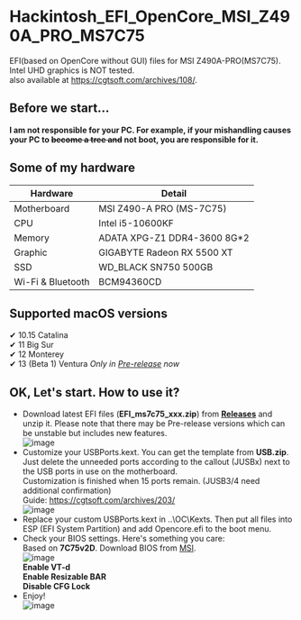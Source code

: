 # Hackintosh_EFI_OpenCore_MSI_Z490A_PRO_MS7C75
EFI(based on OpenCore without GUI) files for MSI Z490A-PRO(MS7C75). Intel UHD graphics is NOT tested.  
also available at https://cgtsoft.com/archives/108/.
## Before we start...
**I am not responsible for your PC. For example, if your mishandling causes your PC to ~~become a tree and~~ not boot, you are responsible for it.**  
## Some of my hardware
|Hardware|Detail|
|  ----  | ----  |
|Motherboard|MSI Z490-A PRO (MS-7C75)|
|CPU|Intel i5-10600KF|
|Memory|ADATA XPG-Z1 DDR4-3600 8G*2|
|Graphic|GIGABYTE Radeon RX 5500 XT|
|SSD|WD_BLACK SN750 500GB|
|Wi-Fi & Bluetooth|BCM94360CD|
## Supported macOS versions
✔ 10.15 Catalina  
✔ 11 Big Sur  
✔ 12 Monterey  
✔ 13 (Beta 1) Ventura *Only in [Pre-release](https://github.com/ianchb/Hackintosh_EFI_OpenCore_MSI_Z490A_PRO_MS7C75/releases/tag/20220619) now*
## OK, Let's start. How to use it?
- Download latest EFI files (**EFI_ms7c75_xxx.zip**) from [**Releases**](https://github.com/ianchb/Hackintosh_EFI_OpenCore_MSI_Z490A_PRO_MS7C75/releases) and unzip it. Please note that there may be Pre-release versions which can be unstable but includes new features.  
![image](https://user-images.githubusercontent.com/45872450/175772521-2c06b751-26c3-44cd-950e-1591f369b654.png)
- Customize your USBPorts.kext. You can get the template from **USB.zip**.  
Just delete the unneeded ports according to the callout (JUSBx) next to the USB ports in use on the motherboard.  
Customization is finished when 15 ports remain. (JUSB3/4 need additional confirmation)  
Guide: https://cgtsoft.com/archives/203/  
![image](https://user-images.githubusercontent.com/45872450/175773594-0f82b192-b324-4ec6-bba1-287b1d1436cd.png)
- Replace your custom USBPorts.kext in ..\OC\Kexts. Then put all files into ESP (EFI System Partition) and add Opencore.efi to the boot menu.
- Check your BIOS settings. Here's something you care:  
Based on **7C75v2D**. Download BIOS from [MSI](https://download.msi.com/bos_exe/mb/7C75v2D.zip).  
![image](https://user-images.githubusercontent.com/45872450/175774548-ff5365da-f6b5-47db-adb7-1af147efb070.png)  
**Enable VT-d**  
**Enable Resizable BAR**  
**Disable CFG Lock**
- Enjoy!  
![image](https://user-images.githubusercontent.com/45872450/175775443-bc20a2ed-c645-4844-82ba-1ba91869480e.png)
